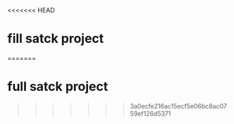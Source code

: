 <<<<<<< HEAD
# fill satck project 
    
=======
# full satck project 
>>>>>>> 3a0ecfe216ac15ecf5e06bc8ac0759ef126d5371
